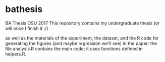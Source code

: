 # bathesis
BA Thesis OSU 2017
This repository contains my undergraduate thesis (or will once I finish it :/) 

as well as the materials of the experiment, the dataset, and the R code for generating the figures (and maybe regression we'll see) in the paper: the file analysis.R contains the main code; it uses functions defined in helpers.R.
